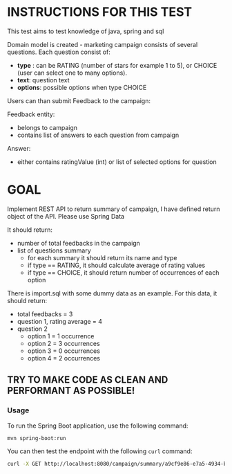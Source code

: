 # INSTRUCTIONS FOR THIS TEST

This test aims to test knowledge of java, spring and sql 

Domain model is created - marketing campaign  consists of several questions.
Each question consist of:
 - **type** : can be RATING (number of stars for example 1 to 5), or CHOICE (user can select one to many options).
 - **text**: question text
 - **options**: possible options when type CHOICE

Users can than submit Feedback to the campaign:

Feedback entity:
 - belongs to campaign
 - contains list of answers to each question from campaign

Answer:
 - either contains ratingValue (int) or list of selected options for question

# GOAL

Implement REST API to return summary of campaign, I have defined return object of the API. Please use Spring Data 

It should return:
- number of total feedbacks in the campaign
- list of questions summary
  - for each summary it should return its name and type
  - if type == RATING, it should calculate average of rating values
  - if type == CHOICE, it should return number of occurrences of each option


There is import.sql with some dummy data as an example. For this data, it should return:

- total feedbacks = 3
- question 1, rating average = 4
- question 2
  - option 1 = 1 occurrence 
  - option 2 = 3 occurrences
  - option 3 = 0 occurrences
  - option 4 = 2 occurrences


## TRY TO MAKE CODE AS CLEAN AND PERFORMANT AS POSSIBLE!


### Usage

To run the Spring Boot application, use the following command:

```bash
mvn spring-boot:run
```

You can then test the endpoint with the following `curl` command:

```bash
curl -X GET http://localhost:8080/campaign/summary/a9cf9e86-e7a5-4934-bbed-8aa03a086aed
```
